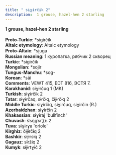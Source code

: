 ```yaml
---
title: " sɨɣɨrčɨk 2"
description:  1 grouse, hazel-hen 2 starling
---
```

<strong> 1 grouse, hazel-hen 2 starling</strong><br><br>
<strong>Proto-Turkic</strong>:  *sɨgɨrčɨk<br>
<strong>Altaic etymology</strong>:  Altaic etymology<br>
<strong> Proto-Altaic</strong>:  *si̯uga<br>
<strong>Russian meaning</strong>:  1 куропатка, рябчик 2 скворец<br>
<strong>Turkic</strong>:  *sɨgɨrčɨk<br>
<strong>Mongolian</strong>:  *sojir<br>
<strong>Tungus-Manchu</strong>:  *sog-<br>
<strong>Korean</strong>:  *sāi<br>
<strong>Comments</strong>:  VEWT 415, EDT 816, ЭСТЯ 7.<br>
<strong>Karakhanid</strong>:  sɨɣɨrčuq 1 (MK)<br>
<strong>Turkish</strong>:  sɨɣɨrčɨk 2<br>
<strong>Tatar</strong>:  sɨɣɨrčaq, sɨrčɨq, čɨjɨrčɨq 2<br>
<strong>Middle Turkic</strong>:  siɣirčiq, siɣirčuq, siɣirčin (R.)<br>
<strong>Azerbaidzhan</strong>:  sɨɣɨrčɨn 2<br>
<strong>Khakassian</strong>:  sɨɣɨraj 'bullfinch'<br>
<strong>Chuvash</strong>:  šъŋgъrǯъ 2<br>
<strong>Tuva</strong>:  sɨɣɨrɣa 'oriole'<br>
<strong>Kirghiz</strong>:  čɨjɨrčɨq 2<br>
<strong>Bashkir</strong>:  sɨjɨrsɨq 2<br>
<strong>Gagauz</strong>:  sɨ̄ržɨq 2<br>
<strong>Kumyk</strong>:  sɨjɨrtɣɨč 2<br>


